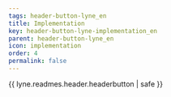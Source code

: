 ```yaml
---
tags: header-button-lyne_en
title: Implementation
key: header-button-lyne-implementation_en
parent: header-button-lyne_en
icon: implementation
order: 4
permalink: false  
---
```

{{ lyne.readmes.header.headerbutton | safe }}


